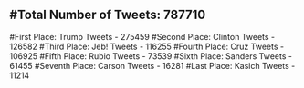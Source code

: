 #Total Number of Tweets: 787710 
---
#First Place: Trump Tweets - 275459
#Second Place: Clinton Tweets - 126582
#Third Place: Jeb! Tweets - 116255
#Fourth Place: Cruz Tweets - 106925
#Fifth Place: Rubio Tweets - 73539
#Sixth Place: Sanders Tweets - 61455
#Seventh Place: Carson Tweets - 16281
#Last Place: Kasich Tweets - 11214
